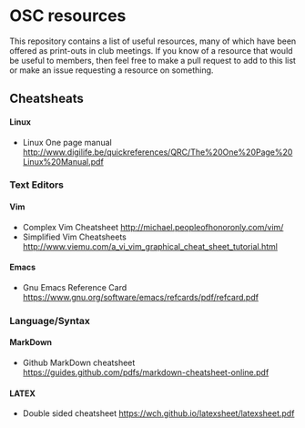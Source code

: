 # OSC resources
This repository contains a list of useful resources, many of which have been offered as print-outs in club meetings. If you know of a resource that would be useful to members, then feel free to make a pull request to add to this list or make an issue requesting a resource on something.

## Cheatsheats

#### Linux
- Linux One page manual http://www.digilife.be/quickreferences/QRC/The%20One%20Page%20Linux%20Manual.pdf

### Text Editors

#### Vim
- Complex Vim Cheatsheet http://michael.peopleofhonoronly.com/vim/
- Simplified Vim Cheatsheets http://www.viemu.com/a_vi_vim_graphical_cheat_sheet_tutorial.html

#### Emacs
- Gnu Emacs Reference Card https://www.gnu.org/software/emacs/refcards/pdf/refcard.pdf


### Language/Syntax

#### MarkDown
- Github MarkDown cheatsheet https://guides.github.com/pdfs/markdown-cheatsheet-online.pdf

#### LATEX
- Double sided cheatsheet https://wch.github.io/latexsheet/latexsheet.pdf

